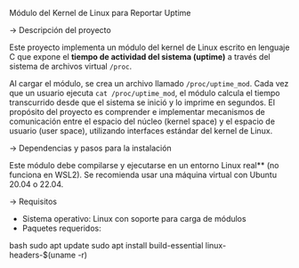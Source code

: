 Módulo del Kernel de Linux para Reportar Uptime

-> Descripción del proyecto

Este proyecto implementa un módulo del kernel de Linux escrito en lenguaje C que expone el **tiempo de actividad del sistema (uptime)** a través del sistema de archivos virtual `/proc`.

Al cargar el módulo, se crea un archivo llamado `/proc/uptime_mod`. Cada vez que un usuario ejecuta `cat /proc/uptime_mod`, el módulo calcula el tiempo transcurrido desde que el sistema se inició y lo imprime en segundos. El propósito del proyecto es comprender e implementar mecanismos de comunicación entre el espacio del núcleo (kernel space) y el espacio de usuario (user space), utilizando interfaces estándar del kernel de Linux.



-> Dependencias y pasos para la instalación

Este módulo debe compilarse y ejecutarse en un entorno Linux real** (no funciona en WSL2). Se recomienda usar una máquina virtual con Ubuntu 20.04 o 22.04.

-> Requisitos
- Sistema operativo: Linux con soporte para carga de módulos
- Paquetes requeridos:

bash
sudo apt update
sudo apt install build-essential linux-headers-$(uname -r)
